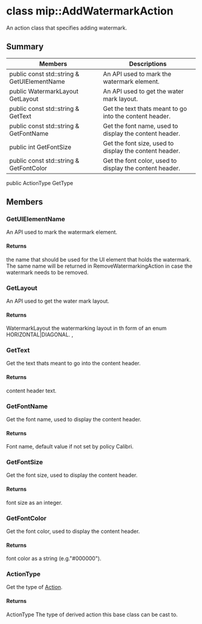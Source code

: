 # class mip::AddWatermarkAction 
An action class that specifies adding watermark.
## Summary
 Members                        | Descriptions                                
--------------------------------|---------------------------------------------
public const std::string & GetUIElementName | An API used to mark the watermark element.
public WatermarkLayout GetLayout | An API used to get the water mark layout.
public const std::string & GetText | Get the text thats meant to go into the content header.
public const std::string & GetFontName | Get the font name, used to display the content header.
public int GetFontSize | Get the font size, used to display the content header.
public const std::string & GetFontColor | Get the font color, used to display the content header.
public ActionType GetType
## Members
### GetUIElementName
An API used to mark the watermark element.
#### Returns
the name that should be used for the UI element that holds the watermark. The same name will be returned in RemoveWatermarkingAction in case the watermark needs to be removed.
### GetLayout
An API used to get the water mark layout.
#### Returns
WatermarkLayout the watermarking layout in th form of an enum HORIZONTAL|DIAGONAL. ,
### GetText
Get the text thats meant to go into the content header.
#### Returns
content header text.
### GetFontName
Get the font name, used to display the content header.
#### Returns
Font name, default value if not set by policy Calibri.
### GetFontSize
Get the font size, used to display the content header.
#### Returns
font size as an integer.
### GetFontColor
Get the font color, used to display the content header.
#### Returns
font color as a string (e.g."#000000").
### ActionType
Get the type of [Action](#classmip_1_1_action).
#### Returns
ActionType The type of derived action this base class can be cast to.